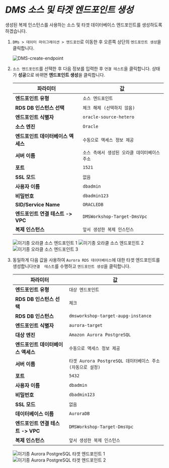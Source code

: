 # ***DMS 소스 및 타겟 엔드포인트 생성***

생성된 복제 인스턴스를 사용하는 소스 및 타겟 데이터베이스 엔드포인트를 생성하도록 하겠습니다.

1. ```DMs > 데이터 마이그레이션 > 엔드포인```로 이동한 후 오른쪽 상단의 ```엔드포인트 생성```을 클릭합니다.

    ![DMS-create-endpoint](../../images/dms-create-source-endpoint.png)

2. ```소스 엔드포인트```를 선택한 후 다음 정보를 입력한 후 ```연결 테스트```을 클릭합니다. 상태가 **성공**으로 바뀌면 **엔드포인트 생성**을 클릭합니다.
   
   | **파라미터**                | **값**                          |
   |-------------------------|--------------------------------|
   | **엔드포인트 유형**            | ```소스 엔드포인트```                 |
   | **RDS DB 인스턴스 선택**      | ```체크 해제 (선택하지 않음)```          |
   | **엔드포인트 식별자**           | ```oracle-source-hetero```     |
   | **소스 엔진**               | ```Oracle```                   |
   | **엔드포인트 데이터베이스 액세스**    | ```수동으로 액세스 정보 제공```           |
   | **서버 이름**               | ```소스 측에서 생성된 오라클 데이터베이스 주소``` |
   | **포트**                  | ```1521```                     |
   | **SSL 모드**              | ```없음```                       |
   | **사용자 이름**              | ```dbadmin```                  |
   | **비밀번호**                | ```dbadmin123```               |
   | **SID/Service Name**    | ```ORACLEDB```                 |   
   | **엔드포인트 연결 테스트 -> VPC** | ```DMSWorkshop-Target-DmsVpc```   |
   | **복제 인스턴스**             | ```앞서 생성한 복제 인스턴스```              |

   ![이기종 오라클 소스 엔드포인트 1](../../images/oracle-hetero-source-endpoint1.png)
   ![이기종 오라클 소스 엔드포인트 2](../../images/oracle-hetero-source-endpoint2.png)
   ![이기종 오라클 소스 엔드포인트 3](../../images/oracle-hetero-source-endpoint3.png)


4. 동일하게 다음 값을 사용하여 ```Aurora RDS 데이터베이스```에 대한 타겟 엔드포인트를 생성합니다```연결  테스트```를 수행하고 ```엔드포인트 생성```을 클릭합니다.

   | **파라미터**                | **값**                                          |
   |-------------------------|------------------------------------------------|
   | **엔드포인트 유형**            | ```대상 엔드포인트```                                 |
   | **RDS DB 인스턴스 선택**      | ```체크```                                       |
   | **RDS DB 인스턴스**         | ```dmsworkshop-target-aupg-instance```         |
   | **엔드포인트 식별자**           | ```aurora-target```                            |
   | **대상 엔진**               | ```Amazon Aurora PostgreSQL```                 |
   | **엔드포인트 데이터베이스 액세스**    | ```수동으로 액세스 정보 제공```                           |
   | **서버 이름**               | ```타겟 Aurora PostgreSQL 데이터베이스 주소 (자동으로 설정)``` |
   | **포트**                  | ```5432```                                     |
   | **사용자 이름**              | ```dbadmin```                                  |
   | **비밀번호**                | ```dbadmin123```                               |
   | **SSL 모드**              | ```없음```                                       |
   | **데이터베이스 이름**           | ```AuroraDB```                                 |   
   | **엔드포인트 연결 테스트 -> VPC** | ```DMSWorkshop-Target-DmsVpc```                   |
   | **복제 인스턴스**             | ```앞서 생성한 복제 인스턴스```                           |

   ![이기종 Aurora PostgreSQL 타겟 엔드포인트 1](../../images/aupg-target-endpoint1.png)
   ![이기종 Aurora PostgreSQL 타겟 엔드포인트 2](../../images/aupg-target-endpoint2.png)

